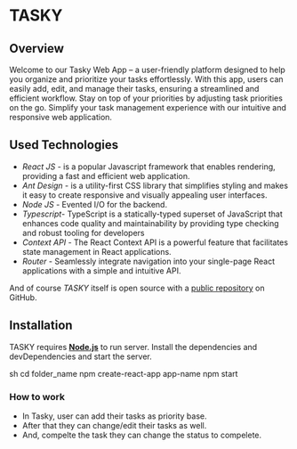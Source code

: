 # TASKY

## Overview

Welcome to our Tasky Web App – a user-friendly platform designed to help you organize and prioritize your tasks effortlessly. With this app, users can easily add, edit, and manage their tasks, ensuring a streamlined and efficient workflow. Stay on top of your priorities by adjusting task priorities on the go. Simplify your task management experience with our intuitive and responsive web application.

## Used Technologies

- _React JS_ - is a popular Javascript framework that enables rendering, providing a fast and efficient web application.
- _Ant Design_ - is a utility-first CSS library that simplifies styling and makes it easy to create responsive and visually appealing user interfaces.
- _Node JS_ - Evented I/O for the backend.
- _Typescript_- TypeScript is a statically-typed superset of JavaScript that enhances code quality and maintainability by providing type checking and robust tooling for developers
- _Context API_ - The React Context API is a powerful feature that facilitates state management in React applications.
- _Router_ - Seamlessly integrate navigation into your single-page React applications with a simple and intuitive API.

And of course _TASKY_ itself is open source with a [public repository](https://github.com/sid1213/tasky) on GitHub.

## Installation

TASKY requires **[Node.js](https://nodejs.org/)** to run server.
Install the dependencies and devDependencies and start the server.

sh
cd folder_name
npm create-react-app app-name
npm start

### How to work

- In Tasky, user can add their tasks as priority base.
- After that they can change/edit their tasks as well.
- And, compelte the task they can change the status to compelete.
